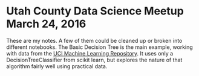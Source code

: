 # Utah County Data Science Meetup March 24, 2016

These are my notes.  A few of them could be cleaned up or broken into different notebooks.  The Basic Decision Tree is the main example, working with data from the [UCI Machine Learning Repository](https://archive.ics.uci.edu/ml/datasets/Census+Income).  It uses only a DecisionTreeClassifier from scikit learn, but explores the nature of that algorithm fairly well using practical data.
